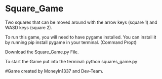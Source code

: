 # Square_Game
Two squares that can be moved around with the arrow keys (square 1) and WASD keys (square 2). 

To run this game, you will need to have pygame installed. 
You can install it by running pip install pygame in your terminal.
(Command Propt) 

Download the Square_Game.py File.

To start the Game put into the terminal: 
python squares_game.py


#Game created by MoneyIn1337 and Dev-Team.
